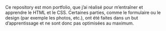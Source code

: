 Ce repository est mon portfolio, que j’ai réalisé pour m’entraîner et apprendre le HTML et le CSS.
Certaines parties, comme le formulaire ou le design (par exemple les photos, etc.), ont été faites dans un but d’apprentissage et ne sont donc pas optimisées au maximum.
